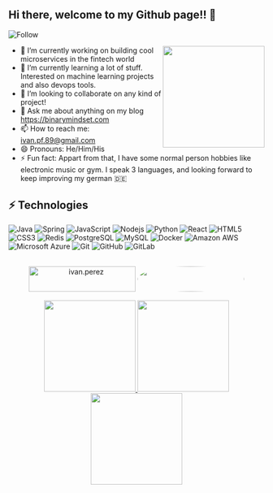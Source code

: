 ## Hi there, welcome to my Github page!! 👋

![Follow](https://img.shields.io/github/followers/ivan1405.svg?style=social&label=Follow&maxAge=2592000)

<img align='right' src='https://user-images.githubusercontent.com/5713670/87202985-820dcb80-c2b6-11ea-9f56-7ec461c497c3.gif' width='200"'>

- 🔭 I’m currently working on building cool microservices in the fintech world
- 🌱 I’m currently learning a lot of stuff. Interested on machine learning projects and also devops tools.
- 👯 I’m looking to collaborate on any kind of project!
- 💬 Ask me about anything on my blog https://binarymindset.com
- 📫 How to reach me: ivan.pf.89@gmail.com
- 😄 Pronouns: He/Him/His
- ⚡ Fun fact: Appart from that, I have some normal person hobbies like electronic music or gym. I speak 3 languages, and looking forward to keep improving my german 🇩🇪

## ⚡ Technologies

![Java](https://img.shields.io/badge/-java-E34A86?style=flat-square&logo=java)
![Spring](https://img.shields.io/badge/Spring-6DB33F?logo=spring&logoColor=white)
![JavaScript](https://img.shields.io/badge/-JavaScript-black?style=flat-square&logo=javascript)
![Nodejs](https://img.shields.io/badge/-Nodejs-black?style=flat-square&logo=Node.js)
![Python](https://img.shields.io/badge/-Python-black?style=flat-square&logo=Python)
![React](https://img.shields.io/badge/-React-black?style=flat-square&logo=react)
![HTML5](https://img.shields.io/badge/-HTML5-E34F26?style=flat-square&logo=html5&logoColor=white)
![CSS3](https://img.shields.io/badge/-CSS3-1572B6?style=flat-square&logo=css3)
![Redis](https://img.shields.io/badge/-Redis-black?style=flat-square&logo=Redis)
![PostgreSQL](https://img.shields.io/badge/-PostgreSQL-336791?style=flat-square&logo=postgresql)
![MySQL](https://img.shields.io/badge/-MySQL-black?style=flat-square&logo=mysql)
![Docker](https://img.shields.io/badge/-Docker-black?style=flat-square&logo=docker)
![Amazon AWS](https://img.shields.io/badge/Amazon%20AWS-232F3E?style=flat-square&logo=amazon-aws)
![Microsoft Azure](https://img.shields.io/badge/Microsoft%20Azure-232F7E?style=flat-square&logo=microsoft-azure)
![Git](https://img.shields.io/badge/-Git-black?style=flat-square&logo=git)
![GitHub](https://img.shields.io/badge/-GitHub-181717?style=flat-square&logo=github)
![GitLab](https://img.shields.io/badge/-GitLab-FCA121?style=flat-square&logo=gitlab)

<br>

<div align="center">
<a href="https://www.buymeacoffee.com/ivan.perez"> <img align="center" src="https://cdn.buymeacoffee.com/buttons/v2/default-yellow.png" height="50" width="210" alt="ivan.perez" /></a>
<a href="https://www.linkedin.com/in/ivanperezfernandez/" target="_blank"><img align="center" src="https://img.shields.io/badge/LinkedIn-0077B5?logo=linkedin&logoColor=white" height="50" width="210" target="_blank" style="border-radius: 50%;"></a> 
</div>

<br>

<div align="center">
  <a href="https://github.com/ivan1405">
  <img height="180em" src="https://github-readme-stats.vercel.app/api?username=ivan1405&show_icons=true&theme=tokyonight&include_all_commits=true&count_private=true"/>
  <img height="180em" src="https://github-readme-stats.vercel.app/api/top-langs/?username=ivan1405&layout=compact&langs_count=7&theme=tokyonight"/>
  <img height="180em" src="https://github-readme-streak-stats.herokuapp.com?user=ivan1405&theme=tokyonight&background=FFFFFF00">
</div>

